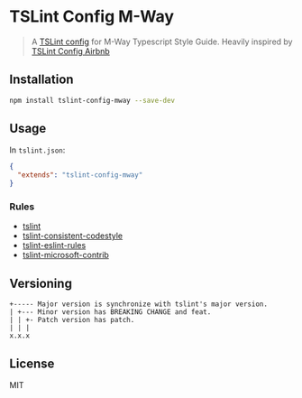 # TSLint Config M-Way

> A [TSLint config](https://palantir.github.io/tslint/usage/configuration/) for M-Way Typescript Style Guide. Heavily inspired by [TSLint Config Airbnb](https://github.com/progre/tslint-config-airbnb)

## Installation

```sh
npm install tslint-config-mway --save-dev
```

## Usage

In `tslint.json`:

```json
{
  "extends": "tslint-config-mway"
}
```

### Rules

* [tslint](https://www.npmjs.com/package/tslint)
* [tslint-consistent-codestyle](https://www.npmjs.com/package/tslint-consistent-codestyle)
* [tslint-eslint-rules](https://www.npmjs.com/package/tslint-eslint-rules)
* [tslint-microsoft-contrib](https://www.npmjs.com/package/tslint-microsoft-contrib)

## Versioning

```
+----- Major version is synchronize with tslint's major version.
| +--- Minor version has BREAKING CHANGE and feat.
| | +- Patch version has patch.
| | |
x.x.x
```

## License

MIT
